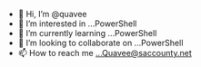 - 👋 Hi, I’m @quavee
- 👀 I’m interested in ...PowerShell  
- 🌱 I’m currently learning ...PowerShell
- 💞️ I’m looking to collaborate on ...PowerShell
- 📫 How to reach me ...Quavee@saccounty.net

<!---
quavee/quavee is a ✨ special ✨ repository because its `README.md` (this file) appears on your GitHub profile.
You can click the Preview link to take a look at your changes.
--->
